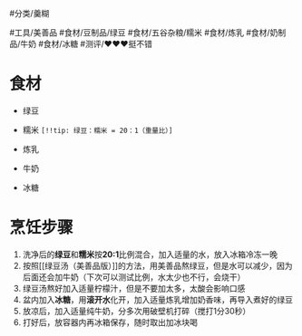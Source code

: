 #分类/羹糊 
 
#工具/美善品 
#食材/豆制品/绿豆 #食材/五谷杂粮/糯米 #食材/炼乳 #食材/奶制品/牛奶 #食材/冰糖 
#测评/❤️❤️❤️挺不错

# 食材
- 绿豆
- 糯米
`[!!tip: 绿豆：糯米 = 20：1（重量比）]`

- 炼乳
- 牛奶
- 冰糖
# 烹饪步骤
1. 洗净后的**绿豆**和**糯米**按**20:1**比例混合，加入适量的水，放入冰箱冷冻一晚
2. 按照[[绿豆汤（美善品版）]]的方法，用美善品熬绿豆，但是水可以减少，因为后面还会加牛奶（下次可以测试比例，水太少也不行，会烧干）
3. 绿豆汤熬好加入适量柠檬汁，但是不要加太多，太酸会影响口感
4. 盆内加入**冰糖**，用**滚开水**化开，加入适量炼乳增加奶香味，再导入煮好的绿豆
5. 放凉后，加入适量纯牛奶，分多次用破壁机打碎（搅打1分30秒）
6. 打好后，放容器内再冰箱保存，随时取出加冰块喝
